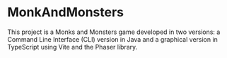 # MonkAndMonsters
This project is a Monks and Monsters game developed in two versions: a Command Line Interface (CLI) version in Java and a graphical version in TypeScript using Vite and the Phaser library.

